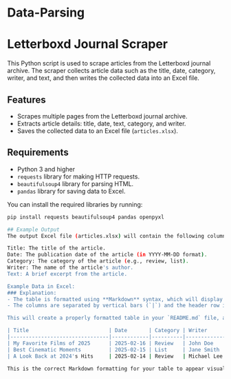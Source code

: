 # Data-Parsing
# Letterboxd Journal Scraper

This Python script is used to scrape articles from the Letterboxd journal archive. The scraper collects article data such as the title, date, category, writer, and text, and then writes the collected data into an Excel file.

## Features

- Scrapes multiple pages from the Letterboxd journal archive.
- Extracts article details: title, date, text, category, and writer.
- Saves the collected data to an Excel file (`articles.xlsx`).
  
## Requirements

- Python 3 and higher
- `requests` library for making HTTP requests.
- `beautifulsoup4` library for parsing HTML.
- `pandas` library for saving data to Excel.

You can install the required libraries by running:

```bash
pip install requests beautifulsoup4 pandas openpyxl

## Example Output
The output Excel file (articles.xlsx) will contain the following columns:

Title: The title of the article.
Date: The publication date of the article (in YYYY-MM-DD format).
Category: The category of the article (e.g., review, list).
Writer: The name of the article's author.
Text: A brief excerpt from the article.

Example Data in Excel:
### Explanation:
- The table is formatted using **Markdown** syntax, which will display neatly when rendered in GitHub or similar markdown readers.
- The columns are separated by vertical bars (`|`) and the header row is followed by a separator line with dashes (`-`).

This will create a properly formatted table in your `README.md` file, as shown below:

| Title                          | Date       | Category | Writer       | Text                                      |
|--------------------------------|------------|----------|--------------|-------------------------------------------|
| My Favorite Films of 2025      | 2025-02-16 | Review   | John Doe     | A deep dive into the films that made 2025 a standout year for cinema... |
| Best Cinematic Moments         | 2025-02-15 | List     | Jane Smith   | Here are the top 10 cinematic moments that defined this year... |
| A Look Back at 2024's Hits     | 2025-02-14 | Review   | Michael Lee  | Reflecting on the hits and misses from last year in the film industry... |

This is the correct Markdown formatting for your table to appear visually structured in the `README.md` file. Let me know if you need anything else!

